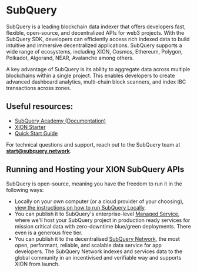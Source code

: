 # SubQuery

SubQuery is a leading blockchain data indexer that offers developers fast, flexible, open-source, and decentralized APIs for web3 projects. With the SubQuery SDK, developers can efficiently access rich indexed data to build intuitive and immersive decentralized applications. SubQuery supports a wide range of ecosystems, including XION, Cosmos, Ethereum, Polygon, Polkadot, Algorand, NEAR,  Avalanche among others.

A key advantage of SubQuery is its ability to aggregate data across multiple blockchains within a single project. This enables developers to create advanced dashboard analytics, multi-chain block scanners, and index IBC transactions across zones.

## Useful resources:

* [SubQuery Academy (Documentation)](https://academy.subquery.network/)
* [XION Starter](https://github.com/subquery/cosmos-subql-starter/tree/main/XION/xion-testnet-starter)
* [Quick Start Guide](https://academy.subquery.network/indexer/quickstart/quickstart.html)

For technical questions and support, reach out to the SubQuery team at [**start@subquery.network**](mailto:start@subquery.network).

## Running and Hosting your XION SubQuery APIs

SubQuery is open-source, meaning you have the freedom to run it in the following ways:

* Locally on your own computer (or a cloud provider of your choosing), [view the instructions on how to run SubQuery Locally](https://academy.subquery.network/run_publish/run.html).
* You can publish it to SubQuery's enterprise-level [Managed Service](https://managedservice.subquery.network/), where we'll host your SubQuery project in production ready services for mission critical data with zero-downtime blue/green deployments. There even is a generous free tier.
* You can publish it to the decentralised [SubQuery Network](https://academy.subquery.network/subquery_network/architects/publish.html#deploying-your-project), the most open, performant, reliable, and scalable data service for app developers. The SubQuery Network indexes and services data to the global community in an incentivised and verifiable way and supports XION from launch.
